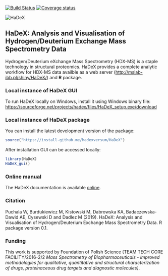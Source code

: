 [![Build Status](https://api.travis-ci.org/hadexversum/HaDeX.png)](https://travis-ci.org/hadexversum/HaDeX)
[![Coverage status](https://codecov.io/gh/hadexversum/hadex/branch/master/graph/badge.svg)](https://codecov.io/github/hadexversum/hadex?branch=master)

![HaDeX](https://raw.githubusercontent.com/hadexversum/HaDeX/master/inst/HaDeX/www/mock_logo.png)

## HaDeX: Analysis and Visualisation of Hydrogen/Deuterium Exchange Mass Spectrometry Data 

Hydrogen/Deuterium eXchange Mass Spectrometry (HDX-MS) is a staple technology in structural proteomics. HaDeX provides a complete analytic workflow for HDX-MS data availble as a web server (http://mslab-ibb.pl/shiny/HaDeX/) and **R** package. 

### Local instance of HaDeX GUI

To run HaDeX locally on Windows, install it using Windows binary file: https://sourceforge.net/projects/hadex/files/HaDeX_setup.exe/download

### Local instance of HaDeX package

You can install the latest development version of the package:

```R
source("https://install-github.me/hadexversum/HaDeX")
```

After installation GUI can be accessed locally:

```R
library(HaDeX)
HaDeX_gui()
```

### Online manual

The HaDeX documentation is available [online](https://HaDeXversum.github.io/HaDeX/).

### Citation

Puchala W, Burdukiewicz M, Kistowski M, Dabrowska KA, Badaczewska-Dawid AE, Cysewski D and Dadlez M (2019). HaDeX: Analysis and Visualisation of Hydrogen/Deuterium Exchange Mass Spectrometry Data. R package version 0.1.

### Funding  

This work is supported by Foundation of Polish Science (TEAM TECH CORE FACILITY/2016-2/2 *Mass Spectrometry of Biopharmaceuticals - improved methodologies for qualitative, quantitative and structural characterization of drugs, proteinaceous drug targets and diagnostic molecules)*.
